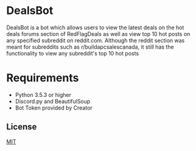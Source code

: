 # DealsBot
DealsBot is a bot which allows users to view the latest deals on the hot deals forums section of RedFlagDeals as well as view top 10 hot posts on any specified subreddit on reddit.com. Although the reddit section was meant for subreddits such as r/buildapcsalescanada, it still has the functionality to view any subreddit's top 10 hot posts

# Requirements
* Python 3.5.3 or higher 
* Discord.py and BeautifulSoup 
* Bot Token provided by Creator 

## License
[MIT](https://choosealicense.com/licenses/mit/)



